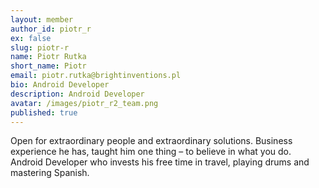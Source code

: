 ```yaml
---
layout: member
author_id: piotr_r
ex: false
slug: piotr-r
name: Piotr Rutka
short_name: Piotr
email: piotr.rutka@brightinventions.pl
bio: Android Developer
description: Android Developer
avatar: /images/piotr_r2_team.png
published: true
---
```

Open for extraordinary people and extraordinary solutions. Business experience he has, taught him one thing – to believe in what you do. Android Developer who invests his free time in travel, playing drums and mastering Spanish. 
